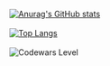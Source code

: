 [![Anurag's GitHub stats](https://github-readme-stats.vercel.app/api?username=ZeberMVP&show_icons=true&theme=tokyonight)](https://github.com/anuraghazra/github-readme-stats) <br> <br>
[![Top Langs](https://github-readme-stats-sigma-five.vercel.app/api/top-langs/?username=ZeberMVP&layout=compact)](https://github.com/anuraghazra/github-readme-stats) <br> <br>
![Codewars Level](https://www.codewars.com/users/ZeberMVP/badges/large)
